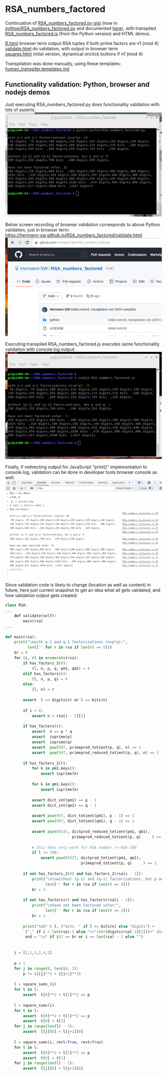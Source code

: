 # RSA_numbers_factored

Continuation of [RSA_numbers_factored.py gist](https://gist.github.com/Hermann-SW/839dfe6002810d404e3f0fe1808a6333) (now in [python/RSA_numbers_factored.py](python/RSA_numbers_factored.py) and documented [here](python/README.md)), with transpiled [RSA_numbers_factored.js](RSA_numbers_factored.js) (from the Python version) and HTML demos.

[R.html](R.html)  browser term output RSA tuples if both prime factors are ≡1 (mod 4)  
[validate.html](validate.html)  do validation, with output in browser term  
[squares.html](squares.html)  initial version, dynamical onclick buttons if ≡1 (mod 4)  

Transpilation was done manually, using these templates:  
[human_transpiler.templates.md](human_transpiler.templates.md)  

## Functionality validation: Python, browser and nodejs demos 

Just executing RSA_numbers_factored.py does functionality validation with lots of asserts:  
![python.validation.png](python.validation.png)

Below screen recording of browser validation corresponds to above Python validation, just in browser term:  
https://hermann-sw.github.io/RSA_numbers_factored/validate.html  
![Peek_2022-12-18_22-29.gif](Peek_2022-12-18_22-29.gif)

Executing transpiled RSA_numbers_factored.js executes same functionality validation with console.log output:  
![nodejs.validation.png](nodejs.validation.png)

Finally, if redirecting output for JavaScript "print()" implementation to console.log, validation can be done in developer tools browser console as well:  
![browser_console.validation.png](browser_console.validation.png)

Since validation code is likely to change (location as well as content) in future, here just current snapshot to get an idea what all gets validated, and how validation output gets created:  
```python
class RSA:
...
    def validate(self):
        main(rsa)
...

def main(rsa):
    print("\nwith p-1 and q-1 factorizations (n=p*q):",
          len(['' for r in rsa if len(r) == 6]))
    br = 6
    for (i, r) in enumerate(rsa):
        if has_factors_2(r):
            (l, n, p, q, pm1, qm1) = r
        elif has_factors(r):
            (l, n, p, q) = r
        else:
            (l, n) = r

        assert  l == digits(n) or l == bits(n)

        if i > 0:
            assert n > rsa[i - 1][1]

        if has_factors(r):
            assert  n == p * q
            assert  isprime(p)
            assert  isprime(q)
            assert  pow(997, primeprod_totient(p, q), n) == 1
            assert  pow(997, primeprod_reduced_totient(p, q), n) == 1

        if has_factors_2(r):
            for k in pm1.keys():
                assert isprime(k)

            for k in qm1.keys():
                assert isprime(k)

            assert dict_int(pm1) == p - 1
            assert dict_int(qm1) == q - 1

            assert pow(997, dict_totient(pm1), p - 1) == 1 
            assert pow(997, dict_totient(qm1), q - 1) == 1 

            assert pow(65537, dictprod_reduced_totient(pm1, qm1),
                              primeprod_reduced_totient(p, q)     ) == 1 

            # this does only work for RSA number != RSA-190
            if l != 190:
                assert pow(65537, dictprod_totient(pm1, qm1),
                                  primeprod_totient(p, q)     ) == 1 

        if not has_factors_2(r) and has_factors_2(rsa[i - 1]):
            print("\n\nwithout (p-1) and (q-1) factorizations, but p and q:",
                  len(['' for r in rsa if len(r) == 4]))
            br = 3

        if not has_factors(r) and has_factors(rsa[i - 1]):
            print("\nhave not been factored sofar:", 
                  len(['' for r in rsa if len(r) == 2]))
            br = 3

        print("%3d" % l, ("bits  " if l == bits(n) else "digits") +
         ("," if i < len(rsa)-1 else "(="+str(digits(rsa[-1][1]))+" digits)\n"),
         end = "\n" if i%7 == br or i == len(rsa) - 1 else "")


    i = [2,1,3,2,4,1]

    p = 1
    for j in range(0, len(i), 2):
        p *= (i[j]**2 + i[j+1]**2)

    l = square_sums_(i)
    for t in l:
        assert  t[0]**2 + t[1]**2 == p

    l = square_sums(i)
    for t in l:
        assert  t[0]**2 + t[1]**2 == p
        assert  t[0] < t[1]
    for j in range(len(l) - 1):
        assert  l[j][0] < l[j+1][0]

    l = square_sums(i, revl=True, revt=True)
    for t in l:
        assert  t[0]**2 + t[1]**2 == p
        assert  t[0] > t[1]
    for j in range(len(l) - 1):
        assert  l[j][0] > l[j+1][0]
```
